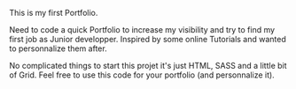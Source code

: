 This is my first Portfolio.

Need to code a quick Portfolio to increase my visibility and try to find my first job as Junior developper.
Inspired by some online Tutorials and wanted to personnalize them after.

No complicated things to start this projet it's just HTML, SASS and a little bit of Grid. Feel free to use this code for your portfolio (and personnalize it).